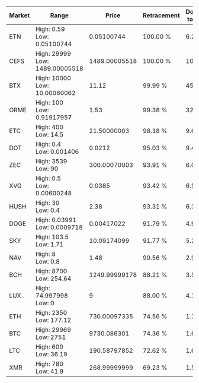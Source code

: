 | Market | Range | Price| Retracement | Doubles to 50% |
| --- | --- | --- | --- | --- |
| ETN | High: 0.59<br />Low: 0.05100744 | 0.05100744 | 100.00 % | 6.28 |
| CEFS | High: 29999<br />Low: 1489.00005518 | 1489.00005518 | 100.00 % | 10.57 |
| BTX | High: 10000<br />Low: 10.00060062 | 11.12 | 99.99 % | 450.09 |
| ORME | High: 100<br />Low: 0.91917957 | 1.53 | 99.38 % | 32.98 |
| ETC | High: 400<br />Low: 14.5 | 21.50000003 | 98.18 % | 9.64 |
| DOT | High: 0.4<br />Low: 0.001406 | 0.0212 | 95.03 % | 9.47 |
| ZEC | High: 3539<br />Low: 90 | 300.00070003 | 93.91 % | 6.05 |
| XVG | High: 0.5<br />Low: 0.00600248 | 0.0385 | 93.42 % | 6.57 |
| HUSH | High: 30<br />Low: 0.4 | 2.38 | 93.31 % | 6.39 |
| DOGE | High: 0.03991<br />Low: 0.0009718 | 0.00417022 | 91.79 % | 4.90 |
| SKY | High: 103.5<br />Low: 1.71 | 10.09174099 | 91.77 % | 5.21 |
| NAV | High: 8<br />Low: 0.8 | 1.48 | 90.56 % | 2.97 |
| BCH | High: 8700<br />Low: 254.64 | 1249.99999178 | 88.21 % | 3.58 |
| LUX | High: 74.997998<br />Low: 0 | 9 | 88.00 % | 4.17 |
| ETH | High: 2350<br />Low: 177.12 | 730.00097335 | 74.56 % | 1.73 |
| BTC | High: 29969<br />Low: 2751 | 9730.086301 | 74.36 % | 1.68 |
| LTC | High: 600<br />Low: 36.19 | 190.58797852 | 72.62 % | 1.67 |
| XMR | High: 780<br />Low: 41.9 | 268.99999999 | 69.23 % | 1.53 |
